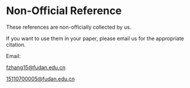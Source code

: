 # Non-Official Reference

These references are non-officially collected by us.

If you want to use them in your paper, please email us for the appropriate citation.

Email: 

fzhang15@fudan.edu.cn 

15110700005@fudan.edu.cn

